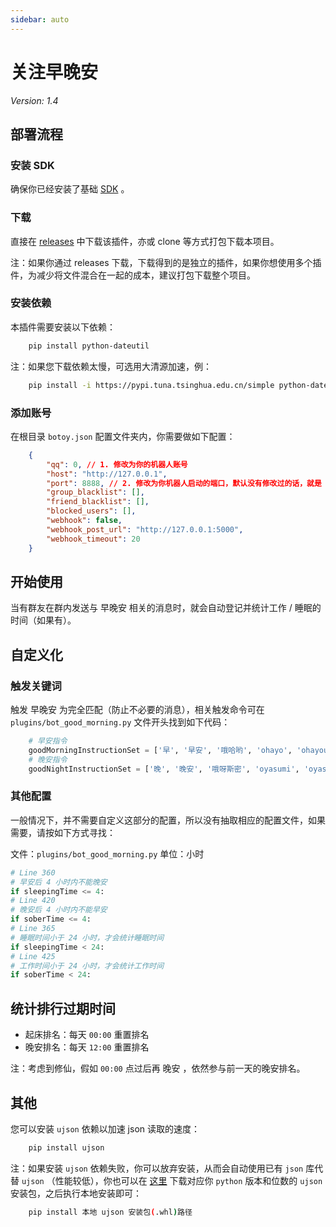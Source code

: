 ```yaml
---
sidebar: auto
---
```


# 关注早晚安

*Version: 1.4*

## 部署流程

### 安装 SDK
确保你已经安装了基础 [SDK](../guide/guide.md) 。

### 下载
直接在 [releases](https://github.com/opq-osc/opqqq-plugin/releases) 中下载该插件，亦或 clone 等方式打包下载本项目。

注：如果你通过 releases 下载，下载得到的是独立的插件，如果你想使用多个插件，为减少将文件混合在一起的成本，建议打包下载整个项目。

### 安装依赖
本插件需要安装以下依赖：
```sh
    pip install python-dateutil
```
注：如果您下载依赖太慢，可选用大清源加速，例：
```bash
    pip install -i https://pypi.tuna.tsinghua.edu.cn/simple python-dateutil
```

### 添加账号
在根目录 `botoy.json` 配置文件夹内，你需要做如下配置：
```json
    {
        "qq": 0, // 1. 修改为你的机器人账号
        "host": "http://127.0.0.1",
        "port": 8888, // 2. 修改为你机器人启动的端口，默认没有修改过的话，就是 8888
        "group_blacklist": [],
        "friend_blacklist": [],
        "blocked_users": [],
        "webhook": false,
        "webhook_post_url": "http://127.0.0.1:5000",
        "webhook_timeout": 20
    }
```

## 开始使用
当有群友在群内发送与 早晚安 相关的消息时，就会自动登记并统计工作 / 睡眠的时间（如果有）。

## 自定义化
### 触发关键词
触发 早晚安 为完全匹配（防止不必要的消息），相关触发命令可在 `plugins/bot_good_morning.py` 文件开头找到如下代码：
```python
    # 早安指令
    goodMorningInstructionSet = ['早', '早安', '哦哈哟', 'ohayo', 'ohayou', '早安啊', '早啊', '早上好']
    # 晚安指令
    goodNightInstructionSet = ['晚', '晚安', '哦呀斯密', 'oyasumi', 'oyasimi', '睡了', '睡觉了']
```

### 其他配置
一般情况下，并不需要自定义这部分的配置，所以没有抽取相应的配置文件，如果需要，请按如下方式寻找：

文件：`plugins/bot_good_morning.py`
单位：小时

```python
# Line 360
# 早安后 4 小时内不能晚安
if sleepingTime <= 4:
# Line 420
# 晚安后 4 小时内不能早安
if soberTime <= 4:
# Line 365
# 睡眠时间小于 24 小时，才会统计睡眠时间
if sleepingTime < 24:
# Line 425
# 工作时间小于 24 小时，才会统计工作时间
if soberTime < 24:
```

## 统计排行过期时间
* 起床排名：每天 `00:00` 重置排名
* 晚安排名：每天 `12:00` 重置排名

注：考虑到修仙，假如 `00:00` 点过后再 晚安 ，依然参与前一天的晚安排名。

## 其他

您可以安装 `ujson` 依赖以加速 json 读取的速度：
```bash
    pip install ujson
```
注：如果安装 `ujson` 依赖失败，你可以放弃安装，从而会自动使用已有 `json` 库代替 `ujson` （性能较低），你也可以在 [这里](https://www.lfd.uci.edu/~gohlke/pythonlibs/#ujson) 下载对应你 `python` 版本和位数的 `ujson` 安装包，之后执行本地安装即可：
```sh
    pip install 本地 ujson 安装包(.whl)路径
```
